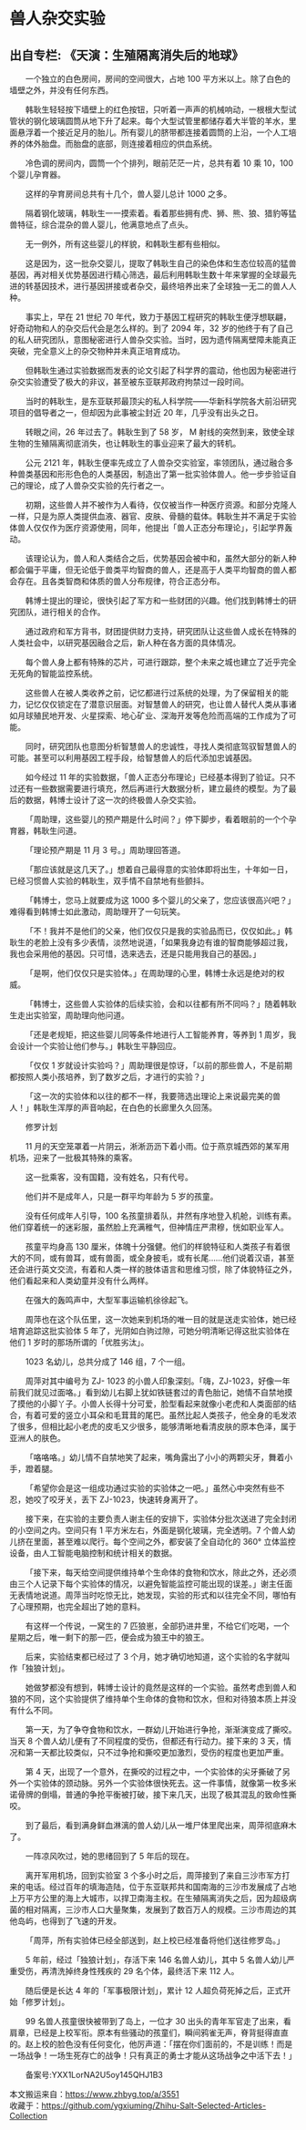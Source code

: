 # 兽人杂交实验  
## 出自专栏: 《天演：生殖隔离消失后的地球》  
&emsp;&emsp;一个独立的白色房间，房间的空间很大，占地 100 平方米以上。除了白色的墙壁之外，并没有任何东西。  
  
&emsp;&emsp;韩耿生轻轻按下墙壁上的红色按钮，只听着一声声的机械响动，一根根大型试管状的钢化玻璃圆筒从地下升了起来。每个大型试管里都储存着大半管的羊水，里面悬浮着一个接近足月的胎儿。所有婴儿的脐带都连接着圆筒的上沿，一个人工培养的体外胎盘。而胎盘的底部，则连接着相应的供血系统。  
  
&emsp;&emsp;冷色调的房间内，圆筒一个个排列，眼前茫茫一片，总共有着 10 乘 10，100 个婴儿孕育器。   
  
&emsp;&emsp;这样的孕育房间总共有十几个，兽人婴儿总计 1000 之多。   
  
&emsp;&emsp;隔着钢化玻璃，韩耿生一一摸索着。看着那些拥有虎、狮、熊、狼、猎豹等猛兽特征，综合混杂的兽人婴儿，他满意地点了点头。  
  
&emsp;&emsp;无一例外，所有这些婴儿的样貌，和韩耿生都有些相似。  
  
&emsp;&emsp;这是因为，这一批杂交婴儿，提取了韩耿生自己的染色体和生态位较高的猛兽基因，再对相关优势基因进行精心筛选，最后利用韩耿生数十年来掌握的全球最先进的转基因技术，进行基因拼接或者杂交，最终培养出来了全球独一无二的兽人人种。  
  
&emsp;&emsp;事实上，早在 21 世纪 70 年代，致力于基因工程研究的韩耿生便浮想联翩，好奇动物和人的杂交后代会是怎么样的。到了 2094 年，32 岁的他终于有了自己的私人研究团队，意图秘密进行人兽杂交实验。当时，因为遗传隔离壁障未能真正突破，完全意义上的杂交物种并未真正培育成功。  
  
&emsp;&emsp;但韩耿生通过实验数据而发表的论文引起了科学界的震动，他也因为秘密进行杂交实验遭受了极大的非议，甚至被东亚联邦政府拘禁过一段时间。  
  
&emsp;&emsp;当时的韩耿生，是东亚联邦最顶尖的私人科学院——华新科学院各大前沿研究项目的倡导者之一，但却因为此事被尘封近 20 年，几乎没有出头之日。  
  
&emsp;&emsp;转眼之间，26 年过去了。韩耿生到了 58 岁， M 射线的突然到来，致使全球生物的生殖隔离彻底消失，也让韩耿生的事业迎来了最大的转机。  
  
&emsp;&emsp;公元 2121 年，韩耿生便率先成立了人兽杂交实验室，率领团队，通过融合多种兽类基因和形形色色的人类基因，制造出了第一批实验体兽人。他一步步验证自己的理论，成了人兽杂交实验的先行者之一。  
  
&emsp;&emsp;初期，这些兽人并不被作为人看待，仅仅被当作一种医疗资源。和部分克隆人一样，只是为原人类提供血液、器官、皮肤、骨髓的载体。韩耿生并不满足于实验体兽人仅仅作为医疗资源使用，同年，他提出「兽人正态分布理论」，引起学界轰动。  
  
&emsp;&emsp;该理论认为，兽人和人类结合之后，优势基因会被中和，虽然大部分的新人种都会偏于平庸，但无论低于兽类平均智商的兽人，还是高于人类平均智商的兽人都会存在。且各类智商和体质的兽人分布规律，符合正态分布。  
  
&emsp;&emsp;韩博士提出的理论，很快引起了军方和一些财团的兴趣。他们找到韩博士的研究团队，进行相关的合作。  
  
&emsp;&emsp;通过政府和军方背书，财团提供财力支持，研究团队让这些兽人成长在特殊的人类社会中，以研究基因融合之后，新人种在各方面的具体情况。  
  
&emsp;&emsp;每个兽人身上都有特殊的芯片，可进行跟踪，整个未来之城也建立了近乎完全无死角的智能监控系统。   
  
&emsp;&emsp;这些兽人在被人类收养之前，记忆都进行过系统的处理，为了保留相关的能力，记忆仅仅锁定在了潜意识层面。对智慧兽人的研究，也让兽人替代人类从事诸如月球殖民地开发、火星探索、地心矿业、深海开发等危险而高端的工作成为了可能。  
  
&emsp;&emsp;同时，研究团队也意图分析智慧兽人的忠诚性，寻找人类彻底驾驭智慧兽人的可能。甚至可以利用基因工程手段，给智慧兽人的后代添加忠诚基因。  
  
&emsp;&emsp;如今经过 11 年的实验数据，「兽人正态分布理论」已经基本得到了验证。只不过还有一些数据需要进行填充，然后再进行大数据分析，建立最终的模型。为了最后的数据，韩博士设计了这一次的终极兽人杂交实验。  
  
&emsp;&emsp;「周助理，这些婴儿的预产期是什么时间？」停下脚步，看着眼前的一个个孕育器，韩耿生问道。  
  
&emsp;&emsp;「理论预产期是 11 月 3 号。」周助理回答道。   
  
&emsp;&emsp;「那应该就是这几天了。」想着自己最得意的实验体即将出生，十年如一日，已经习惯兽人实验的韩耿生，双手情不自禁地有些颤抖。  
  
&emsp;&emsp;「韩博士，您马上就要成为这 1000 多个婴儿的父亲了，您应该很高兴吧？」难得看到韩博士如此激动，周助理开了一句玩笑。  
  
&emsp;&emsp;「不！我并不是他们的父亲，他们仅仅只是我的实验品而已，仅仅如此。」韩耿生的老脸上没有多少表情，淡然地说道，「如果我身边有谁的智商能够超过我，我也会采用他的基因。只可惜，选来选去，还是只能用我自己的基因。」  
  
&emsp;&emsp;「是啊，他们仅仅只是实验体。」在周助理的心里，韩博士永远是绝对的权威。  
  
&emsp;&emsp;「韩博士，这些兽人实验体的后续实验，会和以往都有所不同吗？」随着韩耿生走出实验室，周助理向他问道。  
  
&emsp;&emsp;「还是老规矩，把这些婴儿同等条件地进行人工智能养育，等养到 1 周岁，我会设计一个实验让他们参与。」韩耿生平静回应。   
  
&emsp;&emsp;「仅仅 1 岁就设计实验吗？」周助理很是惊讶，「以前的那些兽人，不是前期都按照人类小孩培养，到了数岁之后，才进行的实验？」  
  
&emsp;&emsp;「这一次的实验体和以往的都不一样，我要筛选出理论上来说最完美的兽人！」韩耿生浑厚的声音响起，在白色的长廊里久久回荡。   
  
&emsp;&emsp;修罗计划  
  
&emsp;&emsp;11 月的天空笼罩着一片阴云，淅淅沥沥下着小雨。位于燕京城西郊的某军用机场，迎来了一批极其特殊的乘客。  
  
&emsp;&emsp;这一批乘客，没有国籍，没有姓名，只有代号。  
  
&emsp;&emsp;他们并不是成年人，只是一群平均年龄为 5 岁的孩童。  
  
&emsp;&emsp;没有任何成年人引导，100 名孩童排着队，井然有序地登入机舱，训练有素。他们穿着统一的迷彩服，虽然脸上充满稚气，但神情庄严肃穆，恍如职业军人。  
  
&emsp;&emsp;孩童平均身高 130 厘米，体魄十分强健。他们的样貌特征和人类孩子有着很大的不同，或有兽耳，或有兽面，或全身披毛，或有长尾……他们说着汉语，甚至还会进行英文交流，有着和人类一样的肢体语言和思维习惯，除了体貌特征之外，他们看起来和人类幼童并没有什么两样。  
  
&emsp;&emsp;在强大的轰鸣声中，大型军事运输机徐徐起飞。  
  
&emsp;&emsp;周萍也在这个队伍里，这一次她来到机场的唯一目的就是送走实验体，她已经培育追踪这批实验体 5 年了，光阴如白驹过隙，可她分明清晰记得这批实验体在他们 1 岁时的那场所谓的「优胜劣汰」。  
  
&emsp;&emsp;1023 名幼儿，总共分成了 146 组，7 个一组。  
  
&emsp;&emsp;周萍对其中编号为 ZJ- 1023 的小兽人印象深刻。「嗨，ZJ-1023，好像一年前我们就见过面咯。」看到幼儿右脚上犹如铁链套过的青色胎记，她情不自禁地摸了摸他的小脚丫子。小兽人长得十分可爱，脸型看起来就像小老虎和人类面部的结合，有着可爱的竖立小耳朵和毛茸茸的尾巴。虽然比起人类孩子，他全身的毛发浓了很多，但相比起小老虎的皮毛又少很多，能够清晰地看清皮肤的原本色泽，属于亚洲人的肤色。  
  
&emsp;&emsp;「咯咯咯。」幼儿情不自禁地笑了起来，嘴角露出了小小的两颗尖牙，舞着小手，蹬着腿。  
  
&emsp;&emsp;「希望你会是这一组成功通过实验的实验体之一吧。」虽然心中突然有些不忍，她咬了咬牙关，丢下 ZJ-1023，快速转身离开了。  
  
&emsp;&emsp;接下来，在实验的主要负责人谢主任的安排下，实验体分批次送进了完全封闭的小空间之内。空间只有 1 平方米左右，外面是钢化玻璃，完全透明。7 个兽人幼儿挤在里面，甚至难以爬行。每个空间之外，都安装了全自动化的 360° 立体监控设备，由人工智能电脑控制和统计相关的数据。  
  
&emsp;&emsp;「接下来，每天给空间提供维持单个生命体的食物和饮水，除此之外，还必须由三个人记录下每个实验体的情况，以避免智能监控可能出现的误差。」谢主任面无表情地说道。周萍当时吃惊无比，她发现，实验的形式和以往完全不同，哪怕有了心理预期，也完全超出了她的意料。  
  
&emsp;&emsp;有这样一个传说，一窝生的 7 匹狼崽，全部扔进井里，不给它们吃喝，一个星期之后，唯一剩下的那一匹，便会成为狼王中的狼王。  
  
&emsp;&emsp;后来，实验结束都已经过了 3 个月，她才确切地知道，这个实验的名字就叫作「独狼计划」。  
  
&emsp;&emsp;她做梦都没有想到，韩博士设计的竟然是这样的一个实验。虽然考虑到兽人和狼的不同，这个实验提供了维持单个生命体的食物和饮水，但和对待狼本质上并没有什么不同。  
  
&emsp;&emsp;第一天，为了争夺食物和饮水，一群幼儿开始进行争抢，渐渐演变成了撕咬。当天 8 个兽人幼儿便有了不同程度的受伤，但都还有行动力。接下来的 3 天，情况和第一天都比较类似，只不过争抢和撕咬更加激烈，受伤的程度也更加严重。  
  
&emsp;&emsp;第 4 天，出现了一个意外，在撕咬的过程之中，一个实验体的尖牙撕破了另外一个实验体的颈动脉。另外一个实验体很快死去。这一件事情，就像第一枚多米诺骨牌的倒塌，普通的争抢平衡被打破，接下来几天，出现了极其混乱的致命性撕咬。   
  
&emsp;&emsp;到了最后，看到满身鲜血淋漓的兽人幼儿从一堆尸体里爬出来，周萍彻底麻木了。  
  
&emsp;&emsp;一阵凉风吹过，她的思绪回到了 5 年后的现在。  
  
&emsp;&emsp;离开军用机场，回到实验室 3 个多小时之后，周萍接到了来自三沙市军方打来的电话。经过百年的填海造陆，位于东亚联邦共和国南海的三沙市发展成了占地上万平方公里的海上大城市，以捍卫南海主权。在生殖隔离消失之后，因为超级病菌的相对隔离，三沙市人口大量聚集，发展到了数百万人的规模。三沙市周边的其他岛屿，也得到了飞速的开发。  
  
&emsp;&emsp;「周萍，所有实验体已经全部送到，赵上校已经准备将他们送往修罗岛。」  
  
&emsp;&emsp;5 年前，经过「独狼计划」，存活下来 146 名兽人幼儿，其中 5 名兽人幼儿严重受伤，再清洗掉终身性残疾的 29 名个体，最终活下来 112 人。   
  
&emsp;&emsp;随后便是长达 4 年的「军事极限计划」，累计 12 人超负荷死掉之后，正式开始「修罗计划」。   
  
&emsp;&emsp;99 名兽人孩童很快被带到了岛上，一位才 30 出头的青年军官走了出来，看肩章，已经是上校军衔。原本有些骚动的孩童们，瞬间鸦雀无声，脊背挺得直直的。赵上校的脸色没有任何变化，他厉声道：「摆在你们面前的，不是训练！而是一场战争！一场生死存亡的战争！只有真正的勇士才能从这场战争之中活下去！」  
  
&emsp;&emsp;备案号:YXX1LorNA2U5oy145QHJ1B3  
  
本文搬运来自：https://www.zhbyg.top/a/3551  
 收藏于：https://github.com/ygxiuming/Zhihu-Salt-Selected-Articles-Collection